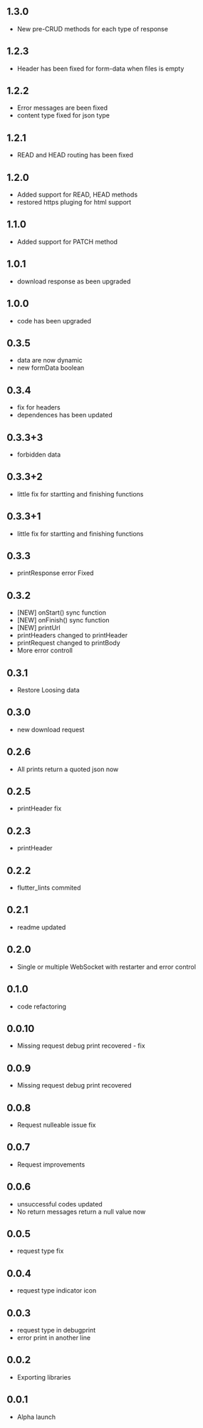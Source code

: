 ## 1.3.0
* New pre-CRUD methods for each type of response

## 1.2.3
* Header has been fixed for form-data when files is empty

## 1.2.2
* Error messages are been fixed
* content type fixed for json type

## 1.2.1
* READ and HEAD routing has been fixed

## 1.2.0
* Added support for READ, HEAD methods
* restored https pluging for html support

## 1.1.0
* Added support for PATCH method

## 1.0.1
* download response as been upgraded

## 1.0.0
* code has been upgraded

## 0.3.5
* data are now dynamic
* new formData boolean

## 0.3.4
* fix for headers
* dependences has been updated

## 0.3.3+3
* forbidden data

## 0.3.3+2
* little fix for startting and finishing functions

## 0.3.3+1
* little fix for startting and finishing functions

## 0.3.3
* printResponse error Fixed

## 0.3.2
* [NEW] onStart() sync function
* [NEW] onFinish() sync function
* [NEW] printUrl
* printHeaders changed to printHeader
* printRequest changed to printBody
* More error controll

## 0.3.1
* Restore Loosing data

## 0.3.0
* new download request

## 0.2.6
* All prints return a quoted json now

## 0.2.5
* printHeader fix

## 0.2.3
* printHeader

## 0.2.2
* flutter_lints commited

## 0.2.1
* readme updated

## 0.2.0
* Single or multiple WebSocket with restarter and error control

## 0.1.0
* code refactoring

## 0.0.10
* Missing request debug print recovered - fix

## 0.0.9
* Missing request debug print recovered

## 0.0.8
* Request nulleable issue fix

## 0.0.7
* Request improvements

## 0.0.6
* unsuccessful codes updated
* No return messages return a null value now

## 0.0.5
* request type fix

## 0.0.4
* request type indicator icon

## 0.0.3
* request type in debugprint
* error print in another line

## 0.0.2
* Exporting libraries

## 0.0.1
* Alpha launch
